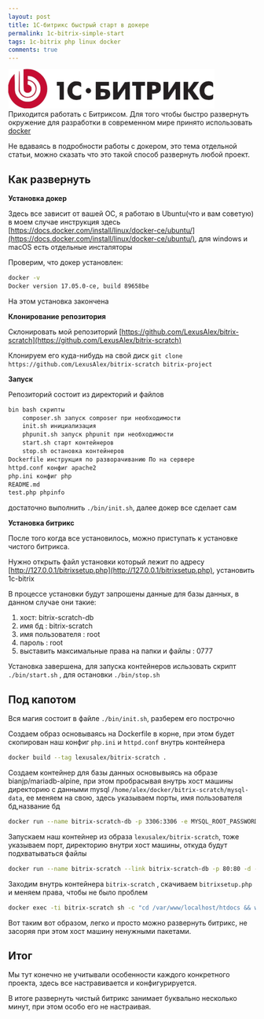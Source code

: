 ```yaml
--- 
layout: post 
title: 1C-битрикс быстрый старт в докере
permalink: 1c-bitrix-simple-start
tags: 1c-bitrix php linux docker
comments: true
--- 
```


![1c-bitrix](/assets/images/2018-08-12-1c-bitrix-simple-start/1C-Bitrix.png "1c-bitrix")
Приходится работать с Битриксом. Для того чтобы быстро развернуть окружение для разработки в современном мире принято использовать [docker](https://www.docker.com/)

Не вдаваясь в подробности работы с докером, это тема отдельной статьи, можно сказать что это такой способ развернуть любой проект.


## Как развернуть

**Установка докер**

Здесь все зависит от вашей ОС, я работаю в Ubuntu(что и вам советую) в моем случае инструкция здесь [https://docs.docker.com/install/linux/docker-ce/ubuntu/](https://docs.docker.com/install/linux/docker-ce/ubuntu/), для windows и macOS есть отдельные инcталяторы

Проверим, что докер установлен:

~~~bash
docker -v
Docker version 17.05.0-ce, build 89658be
~~~

На этом установка закончена

**Клонирование репозитория**

Склонировать мой репозиторий [https://github.com/LexusAlex/bitrix-scratch](https://github.com/LexusAlex/bitrix-scratch)

Клонируем его куда-нибудь на свой диск 
`git clone https://github.com/LexusAlex/bitrix-scratch bitrix-project`

**Запуск**

Репозиторий состоит из директорий и файлов

~~~bash
bin bash скрипты
    composer.sh запуск composer при необходимости
    init.sh инициализация
    phpunit.sh запуск phpunit при необходимости
    start.sh старт контейнеров
    stop.sh остановка контейнеров
Dockerfile инструкция по разворачиванию По на сервере
httpd.conf конфиг apache2
php.ini конфиг php
README.md
test.php phpinfo
~~~

достаточно выполнить `./bin/init.sh`, далее докер все сделает сам

**Установка битрикс**

После того когда все установилось, можно приступать к установке чистого битрикса.

Нужно открыть файл установки который лежит по адресу [http://127.0.0.1/bitrixsetup.php](http://127.0.0.1/bitrixsetup.php), установить 1с-bitrix

В процессе установки будут запрошены данные для базы данных, в данном случае они такие:

1. хост: bitrix-scratch-db
1. имя бд : bitrix-scratch
1. имя пользователя : root
1. пароль : root
1. выставить максимальные права на папки и файлы : 0777


Установка завершена, для запуска контейнеров исльзовать скрипт `./bin/start.sh` , для остановки `./bin/stop.sh`



## Под капотом

Вся магия состоит в файле `./bin/init.sh`, разберем его построчно

Создаем образ основываясь на Dockerfile в корне, при этом будет скопирован наш конфиг `php.ini` и `httpd.conf` внутрь контейнера

~~~bash
docker build --tag lexusalex/bitrix-scratch .
~~~

Создаем контейнер для базы данных основывыясь на образе bianjp/mariadb-alpine, 
при этом пробрасывая внутрь хост машины директорию с данными mysql `/home/alex/docker/bitrix-scratch/mysql-data`, ее меняем на свою, здесь указываем порты, имя пользователя бд,название бд
~~~bash
docker run --name bitrix-scratch-db -p 3306:3306 -e MYSQL_ROOT_PASSWORD=root -e MYSQL_DATABASE=bitrix-scratch -v /home/alex/docker/bitrix-scratch/mysql-data:/var/lib/mysql -d bianjp/mariadb-alpine
~~~

Запускаем наш контейнер из образа `lexusalex/bitrix-scratch`, тоже указываем порт, директорию внутри хост машины, откуда будут подхватываться файлы

~~~bash
docker run --name bitrix-scratch --link bitrix-scratch-db -p 80:80 -d -v "$PWD":/var/www/localhost/htdocs lexusalex/bitrix-scratch
~~~

Заходим внутрь контейнера `bitrix-scratch` , скачиваем `bitrixsetup.php` и меняем права, чтобы не было проблем

~~~bash
docker exec -ti bitrix-scratch sh -c "cd /var/www/localhost/htdocs && wget -P /var/www/localhost/htdocs/ https://www.1c-bitrix.ru/download/scripts/bitrixsetup.php && chmod 777 -R /var/www/localhost/htdocs"
~~~

Вот таким вот образом, легко и просто можно развернуть битрикс, не засоряя при этом хост машину ненужными пакетами. 


## Итог

Мы тут конечно не учитывали особенности каждого конкретного проекта, здесь все настравивается и конфигурируется.

В итоге развернуть чистый битрикс занимает буквально несколько минут, при этом особо его не настраивая.


